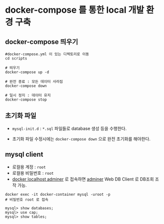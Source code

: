 # docker-compose 를 통한 local 개발 환경 구축
## docker-compose 띄우기
```
#docker-compose.yml 이 있는 디렉토리로 이동
cd scripts

# 띄우기
docker-compose up -d

# 완전 종료 : 모든 데이터 사라짐
docker-compose down

# 일시 정지 : 데이터 유지
docker-compose stop
```

## 초기화 파일
* `mysql-init.d` : `*.sql` 파일들로 database 생성 등을 수행한다.

* 초기화 파일 수정시에는 `docker-compose down` 으로 완전 초기화를 해야한다.

## mysql client
* 로컬용 계정 : `root`
* 로컬용 비밀번호 : `root`
* [docker localhost adminer](http://localhost:18080) 로 접속하면 [adminer](https://www.adminer.org) Web DB Client 로 DB조회 조작 가능.

```shell
docker exec -it docker-container mysql -uroot -p
# 비밀번호 root 로 접속

mysql> show databases;
mysql> use cap;
mysql> show tables;
```
